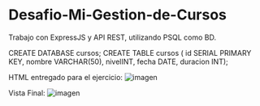# Desafio-Mi-Gestion-de-Cursos

Trabajo con ExpressJS y API REST, utilizando PSQL como BD.

CREATE DATABASE cursos;
CREATE TABLE cursos (
  id SERIAL PRIMARY KEY,
  nombre VARCHAR(50),
  nivelINT,
  fecha DATE,
  duracion INT);

HTML entregado para el ejercicio:
![imagen](https://user-images.githubusercontent.com/68036938/158923919-16b6ad4b-c5df-4450-8929-c952cf15dc4b.png)

Vista Final:
![imagen](https://user-images.githubusercontent.com/68036938/159129297-75b0632e-5841-4275-90c2-35b3b7ebd155.png)

